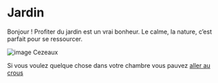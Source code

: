 # Jardin 



Bonjour ! Profiter du jardin est un vrai bonheur. Le calme, la nature, c’est parfait pour se ressourcer.

![image Cezeaux](C:\Users\CBS\Documents\GitHub\TP_jeu_hero)

Si vous voulez quelque chose dans votre chambre vous pauvez [aller au crous](crous.md)

